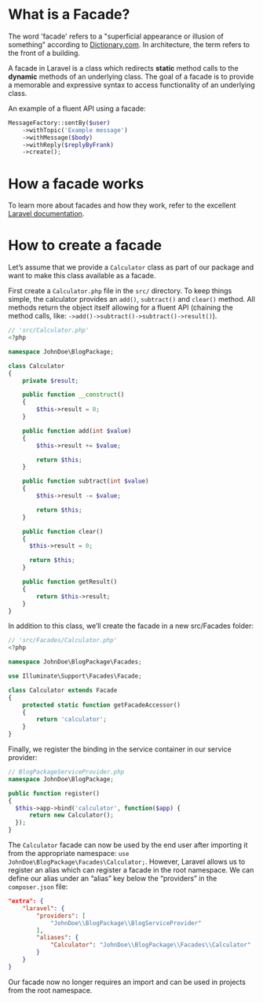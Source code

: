 # What is a Facade?
The word 'facade' refers to a "superficial appearance or illusion of something" according to [Dictionary.com](https://www.dictionary.com/browse/facade). In architecture, the term refers to the front of a building. 

A facade in Laravel is a class which redirects **static** method calls to the **dynamic** methods of an underlying class. The goal of a facade is to provide a memorable and expressive syntax to access functionality of an underlying class. 

An example of a fluent API using a facade:
```php
MessageFactory::sentBy($user)
    ->withTopic('Example message')
    ->withMessage($body)
    ->withReply($replyByFrank)
    ->create();
```

# How a facade works
To learn more about facades and how they work, refer to the excellent [Laravel documentation](https://laravel.com/docs/6.x/facades#how-facades-work).

# How to create a facade
Let’s assume that we provide a `Calculator` class as part of our package and want to make this class available as a facade.

First create a `Calculator.php` file in the `src/` directory. To keep things simple, the calculator provides an `add()`, `subtract()` and `clear()` method. All methods return the object itself allowing for a fluent API (chaining the method calls, like: `->add()->subtract()->subtract()->result()`).

```php
// 'src/Calculator.php'
<?php

namespace JohnDoe\BlogPackage;

class Calculator
{
    private $result;

    public function __construct()
    {
        $this->result = 0;
    }

    public function add(int $value)
    {
        $this->result += $value;

        return $this;
    }

    public function subtract(int $value)
    {
        $this->result -= $value;

        return $this;
    }

    public function clear()
    {
      $this->result = 0;

      return $this;
    }

    public function getResult()
    {
        return $this->result;
    }
}
```

In addition to this class, we’ll create the facade in a new src/Facades folder:

```php
// 'src/Facades/Calculator.php'
<?php

namespace JohnDoe\BlogPackage\Facades;

use Illuminate\Support\Facades\Facade;

class Calculator extends Facade
{
    protected static function getFacadeAccessor()
    {
        return 'calculator';
    }
}
```

Finally, we register the binding in the service container in our service provider:

```php
// BlogPackageServiceProvider.php
namespace JohnDoe\BlogPackage;

public function register()
{
  $this->app->bind('calculator', function($app) {
      return new Calculator();
  });
}
```

The `Calculator` facade can now be used by the end user after importing it from the appropriate namespace: `use JohnDoe\BlogPackage\Facades\Calculator;`. However, Laravel allows us to register an alias which can register a facade in the root namespace. We can define our alias under an “alias” key below the “providers” in the `composer.json` file:

```json
"extra": {
    "laravel": {
        "providers": [
            "JohnDoe\\BlogPackage\\BlogServiceProvider"
        ],
        "aliases": {
            "Calculator": "JohnDoe\\BlogPackage\\Facades\\Calculator"
        }
    }
}﻿
```

Our facade now no longer requires an import and can be used in projects from the root namespace.